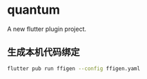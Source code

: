 # quantum

A new flutter plugin project.

## 生成本机代码绑定

```bash
flutter pub run ffigen --config ffigen.yaml
```